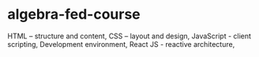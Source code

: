 # algebra-fed-course
HTML – structure and content, CSS – layout and design, JavaScript - client scripting, Development environment, React JS - reactive architecture, 

